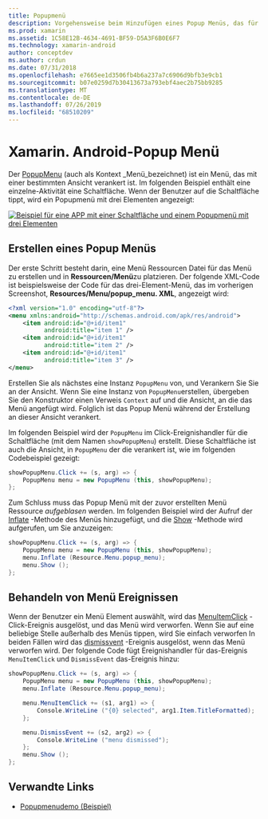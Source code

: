 ```yaml
---
title: Popupmenü
description: Vorgehensweise beim Hinzufügen eines Popup Menüs, das für eine bestimmte Ansicht verankert ist.
ms.prod: xamarin
ms.assetid: 1C58E12B-4634-4691-BF59-D5A3F6B0E6F7
ms.technology: xamarin-android
author: conceptdev
ms.author: crdun
ms.date: 07/31/2018
ms.openlocfilehash: e7665ee1d3506fb4b6a237a7c6906d9bfb3e9cb1
ms.sourcegitcommit: b07e0259d7b30413673a793ebf4aec2b75bb9285
ms.translationtype: MT
ms.contentlocale: de-DE
ms.lasthandoff: 07/26/2019
ms.locfileid: "68510209"
---
```

# <a name="xamarinandroid-popup-menu"></a>Xamarin. Android-Popup Menü

Der [PopupMenu](xref:Android.Widget.PopupMenu) (auch als Kontext _Menü_bezeichnet) ist ein Menü, das mit einer bestimmten Ansicht verankert ist. Im folgenden Beispiel enthält eine einzelne-Aktivität eine Schaltfläche. Wenn der Benutzer auf die Schaltfläche tippt, wird ein Popupmenü mit drei Elementen angezeigt:

[![Beispiel für eine APP mit einer Schaltfläche und einem Popupmenü mit drei Elementen](popup-menu-images/01-app-example-sml.png)](popup-menu-images/01-app-example.png#lightbox)


## <a name="creating-a-popup-menu"></a>Erstellen eines Popup Menüs

Der erste Schritt besteht darin, eine Menü Ressourcen Datei für das Menü zu erstellen und in **Ressourcen/Menü**zu platzieren. Der folgende XML-Code ist beispielsweise der Code für das drei-Element-Menü, das im vorherigen Screenshot, **Resources/Menu/popup_menu. XML**, angezeigt wird:

```xml
<?xml version="1.0" encoding="utf-8"?>
<menu xmlns:android="http://schemas.android.com/apk/res/android">
    <item android:id="@+id/item1"
          android:title="item 1" />
    <item android:id="@+id/item1"
          android:title="item 2" />
    <item android:id="@+id/item1"
          android:title="item 3" />
</menu>
```

Erstellen Sie als nächstes eine Instanz `PopupMenu` von, und Verankern Sie Sie an der Ansicht. Wenn Sie eine Instanz von `PopupMenu`erstellen, übergeben Sie den Konstruktor einen Verweis `Context` auf und die Ansicht, an die das Menü angefügt wird. Folglich ist das Popup Menü während der Erstellung an dieser Ansicht verankert.

Im folgenden Beispiel wird der `PopupMenu` im Click-Ereignishandler für die Schaltfläche (mit dem Namen `showPopupMenu`) erstellt. Diese Schaltfläche ist auch die Ansicht, in `PopupMenu` der die verankert ist, wie im folgenden Codebeispiel gezeigt:

```csharp
showPopupMenu.Click += (s, arg) => {
    PopupMenu menu = new PopupMenu (this, showPopupMenu);
};
```

Zum Schluss muss das Popup Menü mit der zuvor erstellten Menü Ressource *aufgeblasen* werden. Im folgenden Beispiel wird der Aufruf der [Inflate](xref:Android.Views.LayoutInflater.Inflate*) -Methode des Menüs hinzugefügt, und die [Show](xref:Android.Widget.PopupMenu.Show) -Methode wird aufgerufen, um Sie anzuzeigen:

```csharp
showPopupMenu.Click += (s, arg) => {
    PopupMenu menu = new PopupMenu (this, showPopupMenu);
    menu.Inflate (Resource.Menu.popup_menu);
    menu.Show ();
};
```


## <a name="handling-menu-events"></a>Behandeln von Menü Ereignissen

Wenn der Benutzer ein Menü Element auswählt, wird das [MenuItemClick](xref:Android.Widget.PopupMenu.MenuItemClick) -Click-Ereignis ausgelöst, und das Menü wird verworfen. Wenn Sie auf eine beliebige Stelle außerhalb des Menüs tippen, wird Sie einfach verworfen In beiden Fällen wird das [dismissvent](xref:Android.Widget.PopupMenu.Dismiss) -Ereignis ausgelöst, wenn das Menü verworfen wird. Der folgende Code fügt Ereignishandler für das-Ereignis `MenuItemClick` und `DismissEvent` das-Ereignis hinzu:

```csharp
showPopupMenu.Click += (s, arg) => {
    PopupMenu menu = new PopupMenu (this, showPopupMenu);
    menu.Inflate (Resource.Menu.popup_menu);

    menu.MenuItemClick += (s1, arg1) => {
        Console.WriteLine ("{0} selected", arg1.Item.TitleFormatted);
    };

    menu.DismissEvent += (s2, arg2) => {
        Console.WriteLine ("menu dismissed");
    };
    menu.Show ();
};
```



## <a name="related-links"></a>Verwandte Links

- [Popupmenudemo (Beispiel)](https://developer.xamarin.com/samples/monodroid/PopupMenuDemo/)
